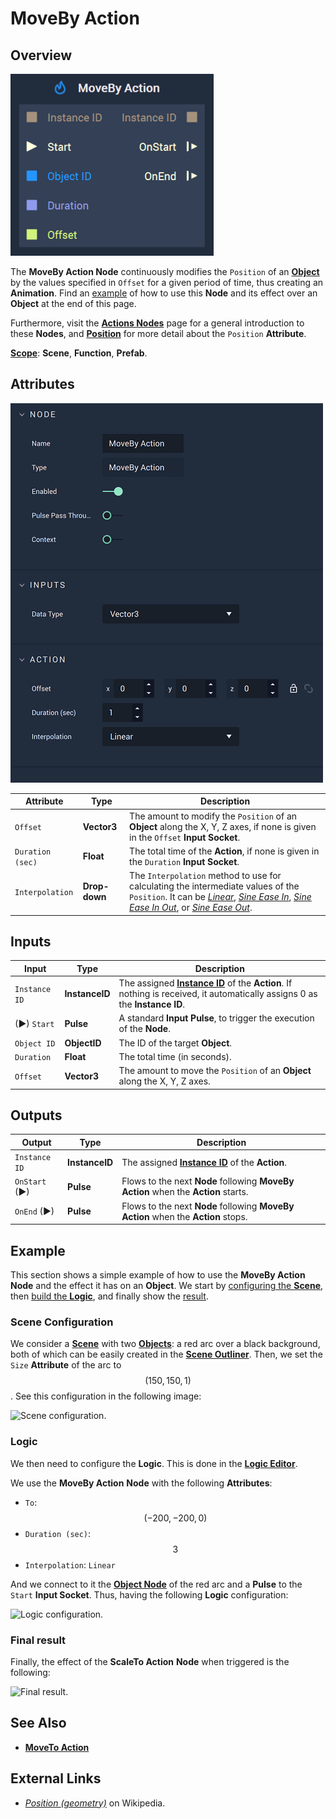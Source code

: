 # MoveBy Action

## Overview

![The MoveBy Action Node.](../../.gitbook/assets/movebyactionupdatedimage.png)

The **MoveBy Action Node** continuously modifies the `Position` of an [**Object**](../../objects-and-types/scene-objects/) by the values specified in `Offset` for a given period of time, thus creating an **Animation**. Find an [example](movebyaction.md#example) of how to use this **Node** and its effect over an **Object** at the end of this page.

Furthermore, visit the [**Actions Nodes**](./) page for a general introduction to these **Nodes**, and [**Position**](../../objects-and-types/attributes/common-attributes/transformation/#position) for more detail about the `Position` **Attribute**.

[**Scope**](../overview.md#scopes): **Scene**, **Function**, **Prefab**.

## Attributes

![The MoveBy Action Node Attributes.](../../.gitbook/assets/movebyactionattributes.png)

| Attribute        | Type          | Description                                                                                                                                                                                                                                                                                                                                  |
| ---------------- | ------------- | -------------------------------------------------------------------------------------------------------------------------------------------------------------------------------------------------------------------------------------------------------------------------------------------------------------------------------------------- |
| `Offset`         | **Vector3**   | The amount to modify the `Position` of an **Object** along the X, Y, Z axes, if none is given in the `Offset` **Input Socket**.                                                                                                                                                                                                              |
| `Duration (sec)` | **Float**     | The total time of the **Action**, if none is given in the `Duration` **Input Socket**.                                                                                                                                                                                                                                                       |
| `Interpolation`  | **Drop-down** | The `Interpolation` method to use for calculating the intermediate values of the `Position`. It can be [_Linear_](https://en.wikipedia.org/wiki/Linear\_interpolation), [_Sine Ease In_](https://easings.net/#easeInSine), [_Sine Ease In Out_](https://easings.net/#easeInOutSine), or [_Sine Ease Out_](https://easings.net/#easeOutSine). |

## Inputs

| Input         | Type           | Description                                                                                                                                  |
| ------------- | -------------- | -------------------------------------------------------------------------------------------------------------------------------------------- |
| `Instance ID` | **InstanceID** | The assigned [**Instance ID**](./#instance-id) of the **Action**. If nothing is received, it automatically assigns 0 as the **Instance ID**. |
| (►) `Start`   | **Pulse**      | A standard **Input Pulse**, to trigger the execution of the **Node**.                                                                        |
| `Object ID`   | **ObjectID**   | The ID of the target **Object**.                                                                                                             |
| `Duration`    | **Float**      | The total time (in seconds).                                                                                                                 |
| `Offset`      | **Vector3**    | The amount to move the `Position` of an **Object** along the X, Y, Z axes.                                                                   |

## Outputs

| Output        | Type           | Description                                                                        |
| ------------- | -------------- | ---------------------------------------------------------------------------------- |
| `Instance ID` | **InstanceID** | The assigned [**Instance ID**](./#instance-id) of the **Action**.                  |
| `OnStart` (►) | **Pulse**      | Flows to the next **Node** following **MoveBy Action** when the **Action** starts. |
| `OnEnd` (►)   | **Pulse**      | Flows to the next **Node** following **MoveBy Action** when the **Action** stops.  |

## Example

This section shows a simple example of how to use the **MoveBy Action** **Node** and the effect it has on an **Object**. We start by [configuring the **Scene**](movebyaction.md#scene-configuration), then [build the **Logic**](movebyaction.md#logic), and finally show the [result](movebyaction.md#final-result).

### Scene Configuration

We consider a [**Scene**](../../objects-and-types/project-objects/scene.md) with two [**Objects**](../../objects-and-types/scene-objects/): a red arc over a black background, both of which can be easily created in the [**Scene Outliner**](../../modules/scene-outliner.md). Then, we set the `Size` **Attribute** of the arc to $$(150, 150, 1)$$. See this configuration in the following image:

![Scene configuration.](../../.gitbook/assets/examplesactions/ExampleMoveTo\_1.png)

### Logic

We then need to configure the **Logic**. This is done in the [**Logic Editor**](../../modules/logic-editor.md).

We use the **MoveBy Action** **Node** with the following **Attributes**:

* `To`: $$(-200, -200, 0)$$
* `Duration (sec)`: $$3$$
* `Interpolation`: `Linear`

And we connect to it the [**Object Node**](../../objects-and-types/scene-objects/#objects-in-the-logic) of the red arc and a **Pulse** to the `Start` **Input Socket**. Thus, having the following **Logic** configuration:

![Logic configuration.](../../.gitbook/assets/examplesactions/ExampleMoveBy\_2.png)

### Final result

Finally, the effect of the **ScaleTo Action** **Node** when triggered is the following:

![Final result.](../../.gitbook/assets/examplesactions/ExampleMoveBy\_3.gif)

## See Also

* [**MoveTo Action**](movetoaction.md)

## External Links

* [_Position (geometry)_](https://en.wikipedia.org/wiki/Position\_\(geometry\)) on Wikipedia.
